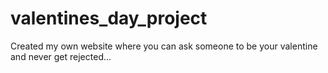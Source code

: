 # valentines_day_project
Created my own website where you can ask someone to be your valentine and never get rejected...
